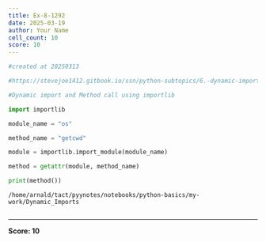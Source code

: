 ```yaml
---
title: Ex-8-1292
date: 2025-03-19
author: Your Name
cell_count: 10
score: 10
---
```


```python
#created at 20250313
```


```python
#https://stevejoe1412.gitbook.io/ssn/python-subtopics/6.-dynamic-imports
```


```python
#Dynamic import and Method call using importlib
```


```python
import importlib
```


```python
module_name = "os"
```


```python
method_name = "getcwd"
```


```python
module = importlib.import_module(module_name)
```


```python
method = getattr(module, method_name)
```


```python
print(method())
```

    /home/arnald/tact/pyynotes/notebooks/python-basics/my-work/Dynamic_Imports



```python

```


---
**Score: 10**